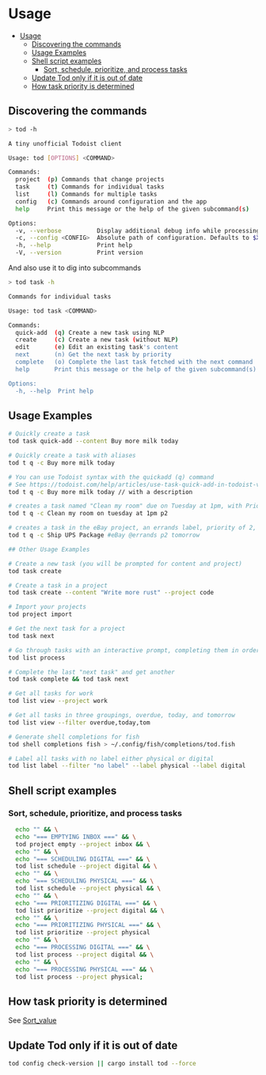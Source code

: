 # Usage

<!--toc:start-->
- [Usage](#usage)
  - [Discovering the commands](#discovering-the-commands)
  - [Usage Examples](#usage-examples)
  - [Shell script examples](#shell-script-examples)
    - [Sort, schedule, prioritize, and process tasks](#sort-schedule-prioritize-and-process-tasks)
  - [Update Tod only if it is out of date](#update-tod-only-if-it-is-out-of-date)
  - [How task priority is determined](#how-task-priority-is-determined)
<!--toc:end-->

## Discovering the commands

```bash
> tod -h

A tiny unofficial Todoist client

Usage: tod [OPTIONS] <COMMAND>

Commands:
  project  (p) Commands that change projects
  task     (t) Commands for individual tasks
  list     (l) Commands for multiple tasks
  config   (c) Commands around configuration and the app
  help     Print this message or the help of the given subcommand(s)

Options:
  -v, --verbose          Display additional debug info while processing
  -c, --config <CONFIG>  Absolute path of configuration. Defaults to $XDG_CONFIG_HOME/tod.cfg
  -h, --help             Print help
  -V, --version          Print version
  ```

And also use it to dig into subcommands

```bash
> tod task -h

Commands for individual tasks

Usage: tod task <COMMAND>

Commands:
  quick-add  (q) Create a new task using NLP
  create     (c) Create a new task (without NLP)
  edit       (e) Edit an existing task's content
  next       (n) Get the next task by priority
  complete   (o) Complete the last task fetched with the next command
  help       Print this message or the help of the given subcommand(s)

Options:
  -h, --help  Print help
```

## Usage Examples

```bash
# Quickly create a task
tod task quick-add --content Buy more milk today

# Quickly create a task with aliases
tod t q -c Buy more milk today

# You can use Todoist syntax with the quickadd (q) command
# See https://todoist.com/help/articles/use-task-quick-add-in-todoist-va4Lhpzz for more details
tod t q -c Buy more milk today // with a description

# creates a task named "Clean my room" due on Tuesday at 1pm, with Priority of 2
tod t q -c Clean my room on tuesday at 1pm p2

# creates a task in the eBay project, an errands label, priority of 2, due tomorrow.
tod t q -c Ship UPS Package #eBay @errands p2 tomorrow

## Other Usage Examples

# Create a new task (you will be prompted for content and project)
tod task create

# Create a task in a project
tod task create --content "Write more rust" --project code

# Import your projects
tod project import

# Get the next task for a project
tod task next

# Go through tasks with an interactive prompt, completing them in order of importance one at a time.
tod list process

# Complete the last "next task" and get another
tod task complete && tod task next

# Get all tasks for work
tod list view --project work

# Get all tasks in three groupings, overdue, today, and tomorrow
tod list view --filter overdue,today,tom

# Generate shell completions for fish
tod shell completions fish > ~/.config/fish/completions/tod.fish

# Label all tasks with no label either physical or digital
tod list label --filter "no label" --label physical --label digital

```

## Shell script examples

### Sort, schedule, prioritize, and process tasks

```bash
  echo "" && \
  echo "=== EMPTYING INBOX ===" && \
  tod project empty --project inbox && \
  echo "" && \
  echo "=== SCHEDULING DIGITAL ===" && \
  tod list schedule --project digital && \
  echo "" && \
  echo "=== SCHEDULING PHYSICAL ===" && \
  tod list schedule --project physical && \
  echo "" && \
  echo "=== PRIORITIZING DIGITAL ===" && \
  tod list prioritize --project digital && \
  echo "" && \
  echo "=== PRIORITIZING PHYSICAL ===" && \
  tod list prioritize --project physical
  echo "" && \
  echo "=== PROCESSING DIGITAL ===" && \
  tod list process --project digital && \
  echo "" && \
  echo "=== PROCESSING PHYSICAL ===" && \
  tod list process --project physical;
```

## How task priority is determined

See [Sort_value](https://github.com/alanvardy/tod/blob/main/docs/configuration.md#sort_value)

## Update Tod only if it is out of date

```bash
tod config check-version || cargo install tod --force
```
